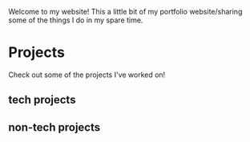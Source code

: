 <!--
.. title: Welcome!
.. slug: index
.. date: 2020-03-27 21:54:22 UTC-07:00
.. tags: 
.. category: 
.. link: 
.. description: 
.. type: text
-->

Welcome to my website! This a little bit of my portfolio website/sharing some of the things I do in my spare time.

# Projects

Check out some of the projects I've worked on!

## tech projects


## non-tech projects


